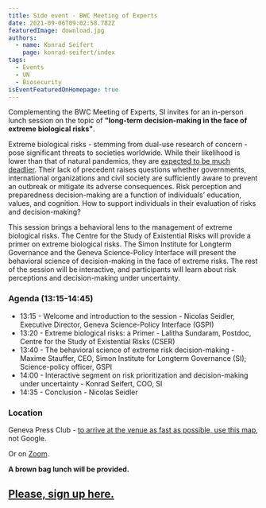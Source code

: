 ```yaml
---
title: Side event - BWC Meeting of Experts
date: 2021-09-06T09:02:58.782Z
featuredImage: download.jpg
authors:
  - name: Konrad Seifert
    page: konrad-seifert/index
tags:
  - Events
  - UN
  - Biosecurity
isEventFeaturedOnHomepage: true
---
```

Complementing the BWC Meeting of Experts, SI invites for an in-person lunch session on the topic of **"long-term decision-making in the face of extreme biological risks"**. 

Extreme biological risks - stemming from dual-use research of concern - pose significant threats to societies worldwide. While their likelihood is lower than that of natural pandemics, they are [expected to be much deadlier](https://www.ncbi.nlm.nih.gov/pmc/articles/PMC5576209/). Their lack of precedent raises questions whether governments, international organizations and civil society are sufficiently aware to prevent an outbreak or mitigate its adverse consequences. Risk perception and preparedness decision-making are a function of individuals’ education, values, and cognition. How to support individuals in their evaluation of risks and decision-making?

This session brings a behavioral lens to the management of extreme biological risks. The Centre for the Study of Existential Risks will provide a primer on extreme biological risks. The Simon Institute for Longterm Governance and the Geneva Science-Policy Interface will present the behavioral science of decision-making in the face of extreme risks. The rest of the session will be interactive, and participants will learn about risk perceptions and decision-making under uncertainty.  

### Agenda (13:15-14:45)

* 13:15 - Welcome and introduction to the session - Nicolas Seidler, Executive Director, Geneva Science-Policy Interface (GSPI)
* 13:20 - Extreme biological risks: a Primer - Lalitha Sundaram, Postdoc, Centre for the Study of Existential Risks (CSER)
* 13:40 - The behavioral science of extreme risk decision-making - Maxime Stauffer, CEO, Simon Institute for Longterm Governance (SI); Science-policy officer, GSPI
* 14:00 - Interactive segment on risk prioritization and decision-making under uncertainty - Konrad Seifert, COO, SI
* 14:35 - Conclusion - Nicolas Seidler

### Location

Geneva Press Club - [to arrive at the venue as fast as possible, use this map](https://www.openstreetmap.org/directions?engine=fossgis_osrm_foot&route=46.22720%2C6.13912%3B46.23247%2C6.14175#map=17/46.22983/6.13976), not Google.

Or on [Zoom](https://us06web.zoom.us/j/84471456678?pwd=bW1uc29UUGc2OG9CeVduTkdxZzArQT09).

**A brown bag lunch will be provided.**

## **[Please, sign up here.](https://airtable.com/shrcy8O7BDfXp5h5m)**
